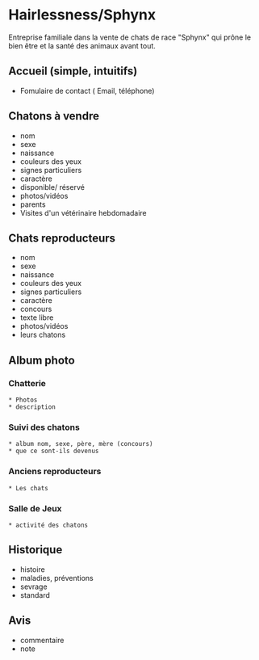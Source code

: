 # Hairlessness/Sphynx

Entreprise familiale dans la vente de chats de race "Sphynx" qui prône le bien être et la santé des animaux avant tout. 

## Accueil (simple, intuitifs)
  * Fomulaire de contact ( Email, téléphone)
## Chatons à vendre
  * nom
  * sexe
  * naissance
  * couleurs des yeux
  * signes particuliers
  * caractère
  * disponible/ réservé
  * photos/vidéos
  * parents
  * Visites d'un vétérinaire hebdomadaire 
## Chats reproducteurs
  * nom
  * sexe
  * naissance
  * couleurs des yeux
  * signes particuliers
  * caractère
  * concours 
  * texte libre
  * photos/vidéos
  * leurs chatons
## Album photo
  ### Chatterie
    * Photos
    * description
  ### Suivi des chatons
    * album nom, sexe, père, mère (concours)
    * que ce sont-ils devenus
  ### Anciens reproducteurs
    * Les chats 
  ### Salle de Jeux
    * activité des chatons
## Historique
  * histoire
  * maladies, préventions
  * sevrage
  * standard
## Avis
  * commentaire
  * note

